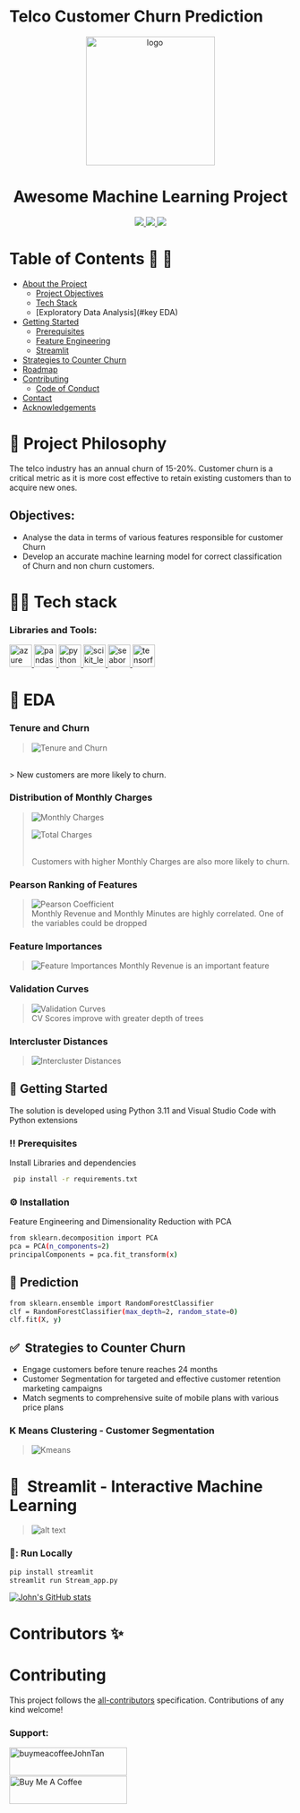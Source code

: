# Telco Customer Churn Prediction
<div align="center">

  <img src="https://github.com/JohnTan38/Zomato/blob/main/assets/logo.png" alt="logo" width="230" height="auto" />
  <h1>Awesome Machine Learning Project</h1>
  </div>
  <div align='center'>
  
<a href='https://github.com/chroline/well_app/releases'>
  
<img src='https://img.shields.io/github/v/release/chroline/well_app?color=%23FDD835&label=version&style=for-the-badge'>
  
</a>
  
<a href='https://github.com/chroline/well_app/blob/main/LICENSE'>

<img src='https://img.shields.io/github/license/chroline/well_app?style=for-the-badge'>
  
</a>
  
<a href='https://github.com/chroline/well_app/blob/main/LICENSE'>

<img src='https://img.shields.io/badge/-MIT-blue?style=for-the-badge'>
</a>
  
</div>
  
 # Table of Contents 🥳 🚀

- [About the Project](#star2-about-the-project)
  * [Project Objectives](#space_invader-tech-stack)
  * [Tech Stack](#dart-features)
  * [Exploratory Data Analysis](#key EDA)
- [Getting Started](#toolbox-getting-started)
  * [Prerequisites](#bangbang-prerequisites)
  * [Feature Engineering](#gear-installation)
  * [Streamlit](#running-run-locally)
- [Strategies to Counter Churn](#eyes-usage)
- [Roadmap](#compass-roadmap)
- [Contributing](#wave-contributing)
  * [Code of Conduct](#scroll-code-of-conduct)
- [Contact](#handshake-contact)
- [Acknowledgements](#gem-acknowledgements)

# 🧐 Project Philosophy
The telco industry has an annual churn of 15-20%. Customer churn is a critical metric as it is more cost effective to retain existing customers than to acquire new ones.
## Objectives:
- Analyse the data in terms of various features responsible for customer Churn
- Develop an accurate machine learning model for correct classification of Churn and non churn customers.

# 👨‍💻 Tech stack
<h3 align="left">Libraries and Tools:</h3>
<p align="left"> <a href="https://azure.microsoft.com/en-in/" target="_blank" rel="noreferrer"> <img src="https://www.vectorlogo.zone/logos/microsoft_azure/microsoft_azure-icon.svg" alt="azure" width="40" height="40"/> </a> <a href="https://pandas.pydata.org/" target="_blank" rel="noreferrer"> <img src="https://raw.githubusercontent.com/devicons/devicon/2ae2a900d2f041da66e950e4d48052658d850630/icons/pandas/pandas-original.svg" alt="pandas" width="40" height="40"/> </a> <a href="https://www.python.org" target="_blank" rel="noreferrer"> <img src="https://raw.githubusercontent.com/devicons/devicon/master/icons/python/python-original.svg" alt="python" width="40" height="40"/> </a> <a href="https://scikit-learn.org/" target="_blank" rel="noreferrer"> <img src="https://upload.wikimedia.org/wikipedia/commons/0/05/Scikit_learn_logo_small.svg" alt="scikit_learn" width="40" height="40"/> </a> <a href="https://seaborn.pydata.org/" target="_blank" rel="noreferrer"> <img src="https://seaborn.pydata.org/_images/logo-mark-lightbg.svg" alt="seaborn" width="40" height="40"/> </a> <a href="https://www.tensorflow.org" target="_blank" rel="noreferrer"> <img src="https://www.vectorlogo.zone/logos/tensorflow/tensorflow-icon.svg" alt="tensorflow" width="40" height="40"/> </a> </p>

# 🌟 EDA
### Tenure and Churn
> ![Tenure and Churn](https://github.com/JohnTan38/Python-Data-Analysis-/blob/main/images/Tenure%20and%20churn.PNG?raw=true)
<br>
> New customers are more likely to churn.<br>


### Distribution of Monthly Charges
> ![Monthly Charges](https://github.com/JohnTan38/Python-Data-Analysis-/blob/main/images/Charges%20distribution.PNG?raw=true)
> 
> ![Total Charges](https://github.com/JohnTan38/Python-Data-Analysis-/blob/main/images/Total%20charges.PNG)
> 
> <br>
> Customers with higher Monthly Charges are also more likely to churn.<br>


### Pearson Ranking of Features
> ![Pearson Coefficient](https://github.com/JohnTan38/Python-Data-Analysis-/blob/main/images/Pearson.PNG?raw=true)<br>
> Monthly Revenue and Monthly Minutes are highly correlated. One of the variables could be dropped

### Feature Importances
> ![Feature Importances](https://github.com/JohnTan38/Python-Data-Analysis-/blob/main/images/Feature_Importances.PNG?raw=true)
> Monthly Revenue is an important feature

### Validation Curves
> ![Validation Curves](https://github.com/JohnTan38/Python-Data-Analysis-/blob/main/images/Validation_curve.PNG?raw=true)<br>
> CV Scores improve with greater depth of trees

### Intercluster Distances
> ![Intercluster Distances](https://github.com/JohnTan38/Python-Data-Analysis-/blob/main/images/Intercluster.PNG?raw=true)



## 	:toolbox: Getting Started
The solution is developed using Python 3.11 and Visual Studio Code with Python extensions
### :bangbang: Prerequisites

Install Libraries and dependencies

```bash
 pip install -r requirements.txt
```
### :gear: Installation

Feature Engineering and Dimensionality Reduction with PCA

```bash
from sklearn.decomposition import PCA
pca = PCA(n_components=2)
principalComponents = pca.fit_transform(x)
```
## :eyes: Prediction
```bash
from sklearn.ensemble import RandomForestClassifier
clf = RandomForestClassifier(max_depth=2, random_state=0)
clf.fit(X, y)
```

## ✅&nbsp; Strategies to Counter Churn

* Engage customers before tenure reaches 24 months
* Customer Segmentation for targeted and effective customer retention marketing campaigns
* Match segments to comprehensive suite of mobile plans with various price plans


### K Means Clustering - Customer Segmentation
> ![Kmeans](https://github.com/JohnTan38/Python-Data-Analysis-/blob/main/images/Kmeans.PNG?raw=true)

# 🚀&nbsp; Streamlit - Interactive Machine Learning



> ![alt text](churndemo.gif "demo")
> 

### 🏃: Run Locally
```bash
pip install streamlit
streamlit run Stream_app.py

```
[![John's GitHub stats](https://github-readme-stats.vercel.app/api?username=johntan38&theme=dracula&show_icons=true)](https://github.com/johntan38/github-readme-stats)

# Contributors ✨
# Contributing

This project follows the [all-contributors](https://github.com/all-contributors/all-contributors) specification. Contributions of any kind welcome!

<h3 align="left">Support:</h3>
<p><a href="https://www.buymeacoffee.com/vieming8"> <img align="left" src="https://cdn.buymeacoffee.com/buttons/v2/default-yellow.png" height="50" width="210" alt="buymeacoffeeJohnTan" /></a></p><br><br>


<br>
<a href="https://www.buymeacoffee.com/vieming8" target="_blank"><img src="https://cdn.buymeacoffee.com/buttons/default-yellow.png" alt="Buy Me A Coffee" height="50" width="210"></a>

